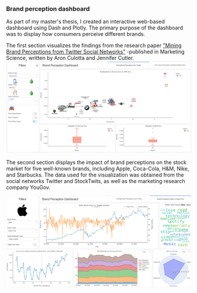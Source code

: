 ### Brand perception dashboard
As part of my master's thesis, I created an interactive web-based dashboard using Dash and Plotly. The primary purpose of the dashboard was to display how consumers perceive different brands.

The first section visualizes the findings from the research paper ["Mining Brand Perceptions from Twitter Social Networks"](http://dx.doi.org/10.1287/mksc.2015.0968) -published in Marketing Science, written by Aron Culotta and Jennifer Cutler.
<img src="images/tab1.png?raw=true" />

The second section displays the impact of brand perceptions on the stock market for five well-known brands, including Apple, Coca-Cola, H&M, Nike, and Starbucks. The data used for the visualization was obtained from the social networks Twitter and StockTwits, as well as the marketing research company YouGov.

<img src="images/tab2.png?raw=true" />
